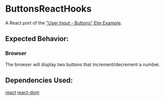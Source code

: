 # ButtonsReactHooks

A React port of the ["User Input - Buttons" Elm Example](https://elm-lang.org/examples/buttons).

## Expected Behavior:

### Browser

The browser will display two buttons that increment/decrement a number.

## Dependencies Used:

[react](https://www.npmjs.com/package/react)
[react-dom](https://www.npmjs.com/package/react-dom)
